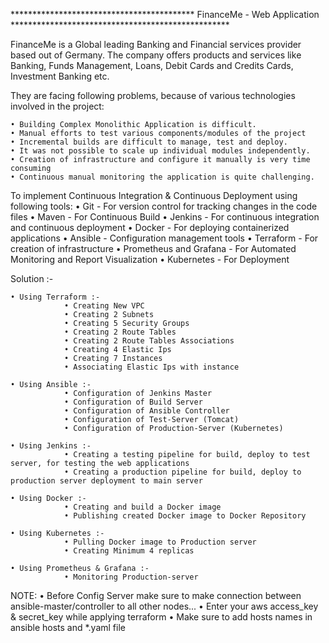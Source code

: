 ****************************************** FinanceMe - Web Application **************************************************

FinanceMe is a Global leading Banking and Financial services provider based out of Germany.
The company offers products and services like Banking, Funds Management, Loans, Debit Cards and Credits Cards, Investment Banking etc.

They are facing following problems, because of various technologies involved in the project:

    • Building Complex Monolithic Application is difficult.
    • Manual efforts to test various components/modules of the project
    • Incremental builds are difficult to manage, test and deploy.
    • It was not possible to scale up individual modules independently.
    • Creation of infrastructure and configure it manually is very time consuming
    • Continuous manual monitoring the application is quite challenging.

To implement Continuous Integration & Continuous Deployment using following tools:
    • Git - For version control for tracking changes in the code files
    • Maven - For Continuous Build 
    • Jenkins - For continuous integration and continuous deployment
    • Docker - For deploying containerized applications
    • Ansible - Configuration management tools
    • Terraform - For creation of infrastructure
    • Prometheus and Grafana - For Automated Monitoring and Report Visualization
    • Kubernetes - For Deployment
    
Solution :-

    • Using Terraform :-
                • Creating New VPC
                • Creating 2 Subnets
                • Creating 5 Security Groups
                • Creating 2 Route Tables
                • Creating 2 Route Tables Associations
                • Creating 4 Elastic Ips
                • Creating 7 Instances
                • Associating Elastic Ips with instance

    • Using Ansible :-
                • Configuration of Jenkins Master
                • Configuration of Build Server
                • Configuration of Ansible Controller
                • Configuration of Test-Server (Tomcat)
                • Configuration of Production-Server (Kubernetes)

    • Using Jenkins :-
                • Creating a testing pipeline for build, deploy to test server, for testing the web applications
                • Creating a production pipeline for build, deploy to production server deployment to main server

    • Using Docker :-
                • Creating and build a Docker image
                • Publishing created Docker image to Docker Repository

    • Using Kubernetes :-
                • Pulling Docker image to Production server
                • Creating Minimum 4 replicas
    
    • Using Prometheus & Grafana :- 
                • Monitoring Production-server

NOTE: 
    • Before Config Server make sure to make connection between ansible-master/controller to all other nodes...
    • Enter your aws access_key & secret_key while applying terraform
    • Make sure to add hosts names in ansible hosts and *.yaml file
